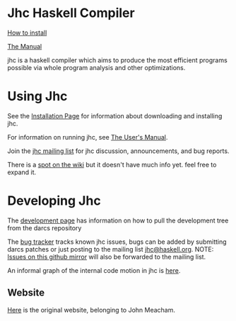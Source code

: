 # Jhc Haskell Compiler

[How to install](http://repetae.net/computer/jhc/building.shtml)

[The Manual](http://repetae.net/computer/jhc/manual.html)

jhc is a haskell compiler which aims to produce the most efficient programs possible via whole program analysis and other optimizations.

# Using Jhc

See the [Installation Page](http://repetae.net/computer/jhc/building.shtml) for information about downloading and installing jhc.

For information on running jhc, see [The User's Manual](http://repetae.net/computer/jhc/manual.html).

Join the [jhc mailing list](http://www.haskell.org/mailman/listinfo/jhc) for jhc discussion, announcements, and bug reports.

There is a [spot on the wiki](http://haskell.org/haskellwiki/Jhc) but it doesn't have much info yet. feel free to expand it.

# Developing Jhc

The [development page](http://repetae.net/computer/jhc/development.shtml) has information on how to pull the development tree from the darcs repository

The [bug tracker](http://repetae.net/computer/jhc/bug) tracks known jhc issues, bugs can be added by submitting darcs patches or just posting to the mailing list jhc@haskell.org. NOTE: [Issues on this github mirror](https://github.com/jimcrayne/jhc/issues) will also be forwarded to the mailing list.

An informal graph of the internal code motion in jhc is [here](http://repetae.net/computer/jhc/big-picture.pdf).

## Website

[Here](http://repetae.net/computer/jhc/) is the original website, belonging to John Meacham.
